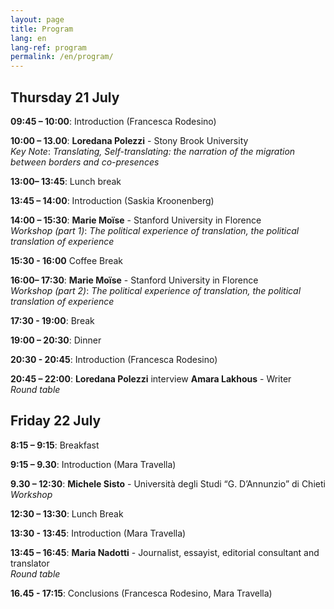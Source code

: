 ```yaml
---
layout: page
title: Program
lang: en
lang-ref: program
permalink: /en/program/
---
```


## **Thursday 21 July**

**09:45 – 10:00**: Introduction (Francesca Rodesino)

**10:00 – 13.00**: **Loredana Polezzi** - Stony Brook University <br />
_Key Note_: _Translating, Self-translating: the narration of the migration between borders and co-presences_ 


**13:00– 13:45**: Lunch break

**13:45 – 14:00**: Introduction (Saskia Kroonenberg)

**14:00 – 15:30**: **Marie Moïse** - Stanford University in Florence <br />
_Workshop (part 1)_: _The political experience of translation, the political translation of experience_


**15:30 - 16:00** Coffee Break

**16:00– 17:30**: **Marie Moïse** - Stanford University in Florence <br />
 _Workshop (part 2)_: _The political experience of translation, the political translation of experience_


**17:30 - 19:00**: Break

**19:00 – 20:30**: Dinner

**20:30 - 20:45**: Introduction (Francesca Rodesino)

**20:45 – 22:00**: **Loredana Polezzi** interview **Amara Lakhous** - Writer <br />
_Round table_


## **Friday 22 July**

**8:15 – 9:15**: Breakfast

**9:15 – 9.30**: Introduction (Mara Travella)

**9.30 – 12:30**: **Michele Sisto** - Università degli Studi “G. D’Annunzio” di Chieti <br />
 _Workshop_

**12:30 – 13:30**: Lunch Break

**13:30 - 13:45**: Introduction (Mara Travella)

**13:45 – 16:45**: **Maria Nadotti** - Journalist, essayist, editorial consultant and translator <br />
_Round table_

**16.45 - 17:15**: Conclusions (Francesca Rodesino, Mara Travella)


